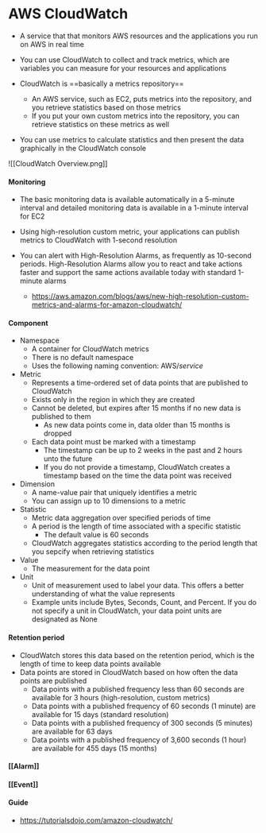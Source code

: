 # AWS CloudWatch

- A service that that monitors AWS resources and the applications you run on AWS in real time

- You can use CloudWatch to collect and track metrics, which are variables you can measure for your resources and applications

- CloudWatch is ==basically a metrics repository==
	- An AWS service, such as EC2, puts metrics into the repository, and you retrieve statistics based on those metrics
	- If you put your own custom metrics into the repository, you can retrieve statistics on these metrics as well
	
- You can use metrics to calculate statistics and then present the data graphically in the CloudWatch console

![[CloudWatch Overview.png]]

#### Monitoring
- The basic monitoring data is available automatically in a 5-minute interval and detailed monitoring data is available in a 1-minute interval for EC2

- Using high-resolution custom metric, your applications can publish metrics to CloudWatch with 1-second resolution

- You can alert with High-Resolution Alarms, as frequently as 10-second periods. High-Resolution Alarms allow you to react and take actions faster and support the same actions available today with standard 1-minute alarms
	 - https://aws.amazon.com/blogs/aws/new-high-resolution-custom-metrics-and-alarms-for-amazon-cloudwatch/


#### Component
- Namespace
	- A container for CloudWatch metrics
	- There is no default namespace
	- Uses the following naming convention: AWS/*service*
- Metric
	- Represents a time-ordered set of data points that are published to CloudWatch
	- Exists only in the region in which they are created
	- Cannot be deleted, but expires after 15 months if no new data is published to them
		- As new data points come in, data older than 15 months is dropped
	- Each data point must be marked with a timestamp
		- The timestamp can be up to 2 weeks in the past and 2 hours unto the future
		- If you do not provide a timestamp, CloudWatch creates a timestamp based on the time the data point was received
- Dimension
	- A name-value pair that uniquely identifies a metric
	- You can assign up to 10 dimensions to a metric
- Statistic
	- Metric data aggregation over specified periods of time
	- A period is the length of time associated with a specific statistic
		- The default value is 60 seconds
	- CloudWatch aggregates statistics according to the period length that you sepcify when retrieving statistics
- Value
	- The measurement for the data point
- Unit
	- Unit of measurement used to label your data. This offers a better understanding of what the value represents
	- Example units include Bytes, Seconds, Count, and Percent. If you do not specify a unit in CloudWatch, your data point units are designated as None

#### Retention period
- CloudWatch stores this data based on the retention period, which is the length of time to keep data points available
- Data points are stored in CloudWatch based on how often the data points are published
	- Data points with a published frequency less than 60 seconds are available for 3 hours (high-resolution, custom metrics)
	- Data points with a published frequency of 60 seconds (1 minute) are available for 15 days (standard resolution)
	- Data points with a published frequency of 300 seconds (5 minutes) are available for 63 days
	- Data points with a published frequency of 3,600 seconds (1 hour) are available for 455 days (15 months)

#### [[Alarm]]

#### [[Event]]

#### Guide
- https://tutorialsdojo.com/amazon-cloudwatch/